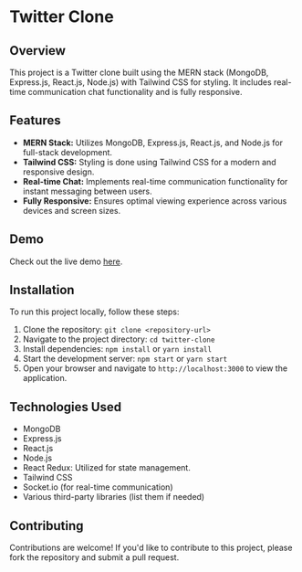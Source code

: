 # Twitter Clone

## Overview

This project is a Twitter clone built using the MERN stack (MongoDB, Express.js, React.js, Node.js) with Tailwind CSS for styling. It includes real-time communication chat functionality and is fully responsive.

## Features

- **MERN Stack:** Utilizes MongoDB, Express.js, React.js, and Node.js for full-stack development.
- **Tailwind CSS:** Styling is done using Tailwind CSS for a modern and responsive design.
- **Real-time Chat:** Implements real-time communication functionality for instant messaging between users.
- **Fully Responsive:** Ensures optimal viewing experience across various devices and screen sizes.

## Demo

Check out the live demo [here](https://twitter-himanshu.vercel.app/).
## Installation

To run this project locally, follow these steps:

1. Clone the repository: `git clone <repository-url>`
2. Navigate to the project directory: `cd twitter-clone`
3. Install dependencies: `npm install` or `yarn install`
4. Start the development server: `npm start` or `yarn start`
5. Open your browser and navigate to `http://localhost:3000` to view the application.

## Technologies Used

- MongoDB
- Express.js
- React.js
- Node.js
- React Redux: Utilized for state management.
- Tailwind CSS
- Socket.io (for real-time communication)
- Various third-party libraries (list them if needed)

## Contributing

Contributions are welcome! If you'd like to contribute to this project, please fork the repository and submit a pull request.
